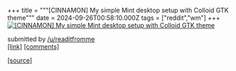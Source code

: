 +++
title = """[CINNAMON] My simple Mint desktop setup with Colloid GTK theme"""
date = 2024-09-26T00:58:10.000Z
tags = ["reddit","wm"]
+++
[![[CINNAMON] My simple Mint desktop setup with Colloid GTK theme](https://a.thumbs.redditmedia.com/zeCpposz3wEYD_AKWQD0oHVy6YYXZJZzRVrDdUEQx44.jpg "[CINNAMON] My simple Mint desktop setup with Colloid GTK theme")](https://www.reddit.com/r/unixporn/comments/1fpk8ai/cinnamon_my_simple_mint_desktop_setup_with/)

submitted by [/u/readitfromme](https://www.reddit.com/user/readitfromme)  
[\[link\]](https://www.reddit.com/gallery/1fpk8ai) [\[comments\]](https://www.reddit.com/r/unixporn/comments/1fpk8ai/cinnamon_my_simple_mint_desktop_setup_with/)

[[source]](https://www.reddit.com/r/unixporn/comments/1fpk8ai/cinnamon_my_simple_mint_desktop_setup_with/)
